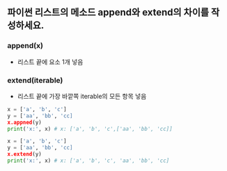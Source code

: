 ## 파이썬 리스트의 메소드 append와 extend의 차이를 작성하세요.

### append(x)

- 리스트 끝에 요소 1개 넣음

### extend(iterable)

- 리스트 끝에 가장 바깥쪽 iterable의 모든 항목 넣음

```python
x = ['a', 'b', 'c']
y = ['aa', 'bb', 'cc]
x.appned(y)
print('x:', x) # x: ['a', 'b', 'c',['aa', 'bb', 'cc]]
```

```python
x = ['a', 'b', 'c']
y = ['aa', 'bb', 'cc]
x.extend(y)
print('x:', x) # x: ['a', 'b', 'c', 'aa', 'bb', 'cc]
```
